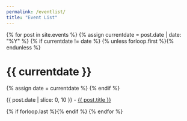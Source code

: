 ```yaml
---
permalink: /eventlist/
title: "Event List"
---
```


<div id="dates3">
{% for post in site.events %}
  {% assign currentdate = post.date | date: "%Y" %}
  {% if currentdate != date %}
    {% unless forloop.first %}{% endunless %}
    <h1 id="y{{post.date | date: "%Y"}}">{{ currentdate }}</h1>
    {% assign date = currentdate %}
  {% endif %}
    <p>{{ post.date | slice: 0, 10 }} - <a href="{{ post.url }}">{{ post.title }}</a></p>
  {% if forloop.last %}{% endif %}
{% endfor %}
</div>
